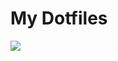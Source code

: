 <h1><strong>My Dotfiles</strong></h1>
<img src="https://user-images.githubusercontent.com/87270576/133092865-a337b4e0-7dc1-47fb-ab3d-3d0669d27a24.png"/>
